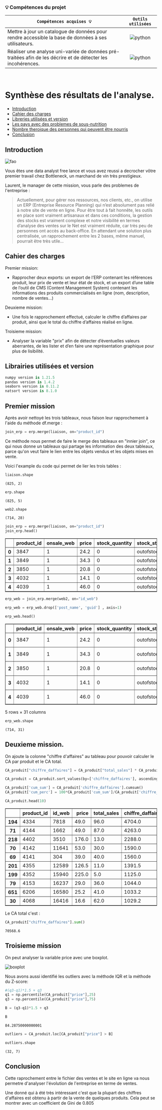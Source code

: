 ### 💡 **Compétences du projet**


| <div align="center">` Compétences acquises 💡 ` | ` Outils utilisées `
| :--- | :---: |
| Mettre à jour un catalogue de données pour rendre accessible la base de données à ses utilisateurs. |![python](https://img.icons8.com/color/28/null/python--v1.png) |
| Réaliser une analyse uni-variée de données pré-traitées afin de les décrire et de détecter les incohérences. |![python](https://img.icons8.com/color/28/null/python--v1.png) | 

<br>

# Synthèse des résultats de l'analyse.

- [Introduction](#introduction)
- [Cahier des charges](#cahier-des-charges)
- [Libreries utilisées et version](#libreries-utilisées-et-version)
- [Les pays avec des problemes de sous-nutrition](#les-pays-avec-des-problemes-de-sous-nutrition)
- [Nombre theroique des personnes qui peuvent être nourris](#nombre-theroique-des-personnes-qui-peuvent-être-nourris)
- [Conclusion](#conclusion)


## Introduction

![fao](https://github.com/ocon-ene/openclassrooms-Data-Analyst/blob/main/images/bottleneck.PNG)

Vous êtes une data analyst free lance et vous avez reussi a decrocher vôtre premier travail chez Bottleneck, un marchand de vin très prestigieux.

Laurent, le manager de cette mission, vous parle des problemes de l'entreprise : 

>Actuellement, pour gérer nos ressources, nos clients, etc., on utilise un ERP (Entreprise Resource Planning) qui n’est absolument pas relié à notre site de vente en ligne. Pour être tout à fait honnête, les outils en place sont vraiment artisanaux et dans ces conditions, la gestion des stocks est vraiment complexe et notre visibilité en termes d’analyse des ventes sur le Net est vraiment réduite, car très peu de personnes ont accès au back-office. En attendant une solution plus centralisée, un rapprochement entre les 2 bases, même manuel, pourrait être très utile…

## Cahier des charges

Premier mission:
- Rapprocher deux exports: un export de l’ERP contenant les références produit, leur prix de vente et leur état de stock, et un export d’une table de l’outil de CMS (Content Management System) contenant les informations des produits commercialisés en ligne (nom, description, nombre de ventes...)

Deuxieme mission:
- Une fois le rapprochement effectué, calculer le chiffre d’affaires par produit, ainsi que le total du chiffre d’affaires réalisé en ligne.
	
Troisieme mission:
- Analyser la variable "prix" afin de détecter d’éventuelles valeurs aberrantes, de les lister et d’en faire une représentation graphique pour plus de lisibilité.

## Librairies utilisées et version

```python
numpy version is 1.21.5
pandas version is 1.4.2
seaborn version is 0.11.2
natsort version is 8.1.0
```
##  Premier mission

Après avoir nettoyé les trois tableaux, nous faison leur rapprochement à l'aide du méthode df.merge :

```python
join_erp = erp.merge(liaison, on="product_id")
```
Ce méthode nous permet de faire le merge des tableaux en "innier join", ce qui nous donne un tableaux qui partage les information des deux tableaux, parce qu'on veut faire le lien entre les objets vendus et les objets mises en vente.

Voici l'example du code qui permet de lier les trois tables :

```python
liaison.shape
```




    (825, 2)




```python
erp.shape
```




    (825, 5)




```python
web2.shape
```




    (714, 28)




```python
join_erp = erp.merge(liaison, on="product_id")
join_erp.head()
```




<div>

<table border="1" class="dataframe">
  <thead>
    <tr style="text-align: right;">
      <th></th>
      <th>product_id</th>
      <th>onsale_web</th>
      <th>price</th>
      <th>stock_quantity</th>
      <th>stock_status</th>
      <th>id_web</th>
    </tr>
  </thead>
  <tbody>
    <tr>
      <th>0</th>
      <td>3847</td>
      <td>1</td>
      <td>24.2</td>
      <td>0</td>
      <td>outofstock</td>
      <td>15298</td>
    </tr>
    <tr>
      <th>1</th>
      <td>3849</td>
      <td>1</td>
      <td>34.3</td>
      <td>0</td>
      <td>outofstock</td>
      <td>15296</td>
    </tr>
    <tr>
      <th>2</th>
      <td>3850</td>
      <td>1</td>
      <td>20.8</td>
      <td>0</td>
      <td>outofstock</td>
      <td>15300</td>
    </tr>
    <tr>
      <th>3</th>
      <td>4032</td>
      <td>1</td>
      <td>14.1</td>
      <td>0</td>
      <td>outofstock</td>
      <td>19814</td>
    </tr>
    <tr>
      <th>4</th>
      <td>4039</td>
      <td>1</td>
      <td>46.0</td>
      <td>0</td>
      <td>outofstock</td>
      <td>19815</td>
    </tr>
  </tbody>
</table>
</div>




```python
erp_web = join_erp.merge(web2, on="id_web")
```


```python
erp_web = erp_web.drop(['post_name', 'guid'] , axis=1)
```


```python
erp_web.head()
```




<div>
<table border="1" class="dataframe">
  <thead>
    <tr style="text-align: right;">
      <th></th>
      <th>product_id</th>
      <th>onsale_web</th>
      <th>price</th>
      <th>stock_quantity</th>
      <th>stock_status</th>
      <th>id_web</th>
      <th>virtual</th>
      <th>downloadable</th>
      <th>rating_count</th>
      <th>average_rating</th>
      <th>...</th>
      <th>ping_status</th>
      <th>post_password</th>
      <th>post_modified</th>
      <th>post_modified_gmt</th>
      <th>post_content_filtered</th>
      <th>post_parent</th>
      <th>menu_order</th>
      <th>post_type</th>
      <th>post_mime_type</th>
      <th>comment_count</th>
    </tr>
  </thead>
  <tbody>
    <tr>
      <th>0</th>
      <td>3847</td>
      <td>1</td>
      <td>24.2</td>
      <td>0</td>
      <td>outofstock</td>
      <td>15298</td>
      <td>0</td>
      <td>0</td>
      <td>0</td>
      <td>0.0</td>
      <td>...</td>
      <td>closed</td>
      <td>NaN</td>
      <td>2019-12-30 09:30:29</td>
      <td>2019-12-30 08:30:29</td>
      <td>NaN</td>
      <td>0.0</td>
      <td>0.0</td>
      <td>product</td>
      <td>NaN</td>
      <td>0.0</td>
    </tr>
    <tr>
      <th>1</th>
      <td>3849</td>
      <td>1</td>
      <td>34.3</td>
      <td>0</td>
      <td>outofstock</td>
      <td>15296</td>
      <td>0</td>
      <td>0</td>
      <td>0</td>
      <td>0.0</td>
      <td>...</td>
      <td>closed</td>
      <td>NaN</td>
      <td>2019-12-21 09:00:17</td>
      <td>2019-12-21 08:00:17</td>
      <td>NaN</td>
      <td>0.0</td>
      <td>0.0</td>
      <td>product</td>
      <td>NaN</td>
      <td>0.0</td>
    </tr>
    <tr>
      <th>2</th>
      <td>3850</td>
      <td>1</td>
      <td>20.8</td>
      <td>0</td>
      <td>outofstock</td>
      <td>15300</td>
      <td>0</td>
      <td>0</td>
      <td>0</td>
      <td>0.0</td>
      <td>...</td>
      <td>closed</td>
      <td>NaN</td>
      <td>2020-06-26 18:15:03</td>
      <td>2020-06-26 16:15:03</td>
      <td>NaN</td>
      <td>0.0</td>
      <td>0.0</td>
      <td>product</td>
      <td>NaN</td>
      <td>0.0</td>
    </tr>
    <tr>
      <th>3</th>
      <td>4032</td>
      <td>1</td>
      <td>14.1</td>
      <td>0</td>
      <td>outofstock</td>
      <td>19814</td>
      <td>0</td>
      <td>0</td>
      <td>0</td>
      <td>0.0</td>
      <td>...</td>
      <td>closed</td>
      <td>NaN</td>
      <td>2020-01-04 16:36:01</td>
      <td>2020-01-04 15:36:01</td>
      <td>NaN</td>
      <td>0.0</td>
      <td>0.0</td>
      <td>product</td>
      <td>NaN</td>
      <td>0.0</td>
    </tr>
    <tr>
      <th>4</th>
      <td>4039</td>
      <td>1</td>
      <td>46.0</td>
      <td>0</td>
      <td>outofstock</td>
      <td>19815</td>
      <td>0</td>
      <td>0</td>
      <td>0</td>
      <td>0.0</td>
      <td>...</td>
      <td>closed</td>
      <td>NaN</td>
      <td>2020-01-04 16:36:10</td>
      <td>2020-01-04 15:36:10</td>
      <td>NaN</td>
      <td>0.0</td>
      <td>0.0</td>
      <td>product</td>
      <td>NaN</td>
      <td>0.0</td>
    </tr>
  </tbody>
</table>
<p>5 rows × 31 columns</p>
</div>




```python
erp_web.shape
```




    (714, 31)

## Deuxieme mission.

On ajoute la colonne "chiffre d'affaires" au tableau pour pouvoir calculer le CA par produit et le CA total. 


```python
CA_produit["chiffre_daffaires"] = CA_produit["total_sales"] * CA_produit["price"]
```


```python
CA_produit = CA_produit.sort_values(by=['chiffre_daffaires'], ascending=False)
```


```python
CA_produit['cum_sum'] = CA_produit['chiffre_daffaires'].cumsum()
CA_produit['cum_perc'] = 100*CA_produit['cum_sum']/CA_produit['chiffre_daffaires'].sum()
```


```python
CA_produit.head(10)
```




<div>
<table border="1" class="dataframe">
  <thead>
    <tr style="text-align: right;">
      <th></th>
      <th>product_id</th>
      <th>id_web</th>
      <th>price</th>
      <th>total_sales</th>
      <th>chiffre_daffaires</th>
      <th>cum_sum</th>
      <th>cum_perc</th>
    </tr>
  </thead>
  <tbody>
    <tr>
      <th>194</th>
      <td>4334</td>
      <td>7818</td>
      <td>49.0</td>
      <td>96.0</td>
      <td>4704.0</td>
      <td>4704.0</td>
      <td>6.665854</td>
    </tr>
    <tr>
      <th>71</th>
      <td>4144</td>
      <td>1662</td>
      <td>49.0</td>
      <td>87.0</td>
      <td>4263.0</td>
      <td>8967.0</td>
      <td>12.706785</td>
    </tr>
    <tr>
      <th>218</th>
      <td>4402</td>
      <td>3510</td>
      <td>176.0</td>
      <td>13.0</td>
      <td>2288.0</td>
      <td>11255.0</td>
      <td>15.949020</td>
    </tr>
    <tr>
      <th>70</th>
      <td>4142</td>
      <td>11641</td>
      <td>53.0</td>
      <td>30.0</td>
      <td>1590.0</td>
      <td>12845.0</td>
      <td>18.202147</td>
    </tr>
    <tr>
      <th>69</th>
      <td>4141</td>
      <td>304</td>
      <td>39.0</td>
      <td>40.0</td>
      <td>1560.0</td>
      <td>14405.0</td>
      <td>20.412761</td>
    </tr>
    <tr>
      <th>201</th>
      <td>4355</td>
      <td>12589</td>
      <td>126.5</td>
      <td>11.0</td>
      <td>1391.5</td>
      <td>15796.5</td>
      <td>22.384602</td>
    </tr>
    <tr>
      <th>199</th>
      <td>4352</td>
      <td>15940</td>
      <td>225.0</td>
      <td>5.0</td>
      <td>1125.0</td>
      <td>16921.5</td>
      <td>23.978795</td>
    </tr>
    <tr>
      <th>79</th>
      <td>4153</td>
      <td>16237</td>
      <td>29.0</td>
      <td>36.0</td>
      <td>1044.0</td>
      <td>17965.5</td>
      <td>25.458207</td>
    </tr>
    <tr>
      <th>651</th>
      <td>6206</td>
      <td>16580</td>
      <td>25.2</td>
      <td>41.0</td>
      <td>1033.2</td>
      <td>18998.7</td>
      <td>26.922314</td>
    </tr>
    <tr>
      <th>30</th>
      <td>4068</td>
      <td>16416</td>
      <td>16.6</td>
      <td>62.0</td>
      <td>1029.2</td>
      <td>20027.9</td>
      <td>28.380753</td>
    </tr>
  </tbody>
</table>
</div>

Le CA total c'est :


```python
CA_produit["chiffre_daffaires"].sum()
```




    70568.6

## Troisieme mission

On peut analyser la variable price avec une boxplot.

![boxplot](https://github.com/ocon-ene/openclassrooms-Data-Analyst/blob/main/images/boxplot_p5.PNG)

Nous avons aussi identifié les outliers avec la méthode IQR et la méthode du Z-score:

```python
#(q3-q1)*1.5 + q3
q1 = np.percentile(CA_produit["price"],25)
q3 = np.percentile(CA_produit["price"],75)
```


```python
B = (q3-q1)*1.5 + q3
```


```python
B
```

    84.28750000000001




```python
outliers = CA_produit.loc[CA_produit["price"] > B]
```


```python
outliers.shape
```




    (32, 7)


## Conclusion

Cette raprochement entre le fichier des ventes et le site en ligne va nous permetre d'analyser l'évolution de l'entreprise en terme de ventes.

Une donné qui à été très intéressant c'est que la plupart des chiffres d'affaires est obtenu à partir de la vente de quelques produits. Cela peut se montrer avec un coefficient de Gini de 0.805

